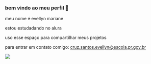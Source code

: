 ### bem vindo ao meu perfil 👋

meu nome é evellyn mariane

estou estudadando no alura

uso esse espaço para compartilhar meus projetos

para entrar em contato comigo:
cruz.santos.evellyn@escola.pr.gov.br

![](https://media.tenor.com/fbF57z1HByQAAAAM/cute-hearts.gif)
